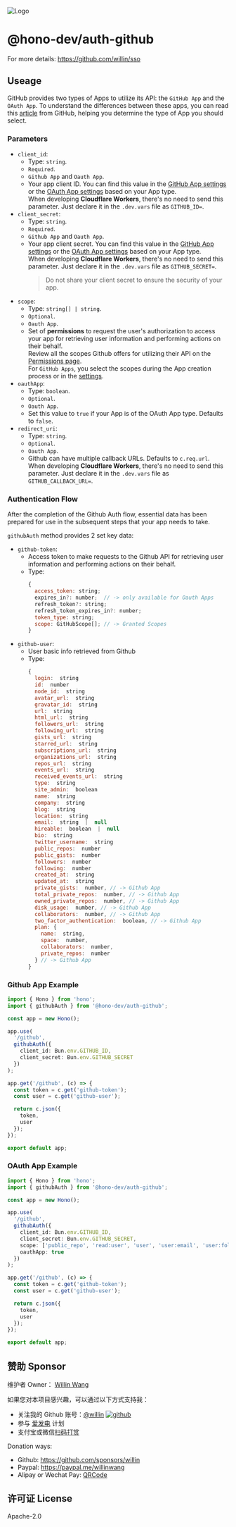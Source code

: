 ![Logo](https://github.com/willin/sso/assets/1890238/dcfe72fd-72af-40a4-bd14-6e8ee0907f4a)

# @hono-dev/auth-github

For more details: <https://github.com/willin/sso>

## Useage

GitHub provides two types of Apps to utilize its API: the `GitHub App` and the `OAuth App`. To understand the differences between these apps, you can read this [article](https://docs.github.com/en/apps/creating-github-apps/about-creating-github-apps/deciding-when-to-build-a-github-app) from GitHub, helping you determine the type of App you should select.

### Parameters

- `client_id`:
  - Type: `string`.
  - `Required`.
  - `Github App` and `Oauth App`.
  - Your app client ID. You can find this value in the [GitHub App settings](https://github.com/settings/apps) or the [OAuth App settings](https://github.com/settings/developers) based on your App type. <br />When developing **Cloudflare Workers**, there's no need to send this parameter. Just declare it in the `.dev.vars` file as `GITHUB_ID=`.
- `client_secret`:
  - Type: `string`.
  - `Required`.
  - `Github App` and `Oauth App`.
  - Your app client secret. You can find this value in the [GitHub App settings](https://github.com/settings/apps) or the [OAuth App settings](https://github.com/settings/developers) based on your App type. <br />When developing **Cloudflare Workers**, there's no need to send this parameter. Just declare it in the `.dev.vars` file as `GITHUB_SECRET=`.
    > Do not share your client secret to ensure the security of your app.
- `scope`:
  - Type: `string[] | string`.
  - `Optional`.
  - `Oauth App`.
  - Set of **permissions** to request the user's authorization to access your app for retrieving user information and performing actions on their behalf.<br /> Review all the scopes Github offers for utilizing their API on the [Permissions page](https://docs.github.com/en/apps/oauth-apps/building-oauth-apps/scopes-for-oauth-apps). <br />For `GitHub Apps`, you select the scopes during the App creation process or in the [settings](https://github.com/settings/apps).
- `oauthApp`:
  - Type: `boolean`.
  - `Optional`.
  - `Oauth App`.
  - Set this value to `true` if your App is of the OAuth App type. Defaults to `false`.
- `redirect_uri`:
  - Type: `string`.
  - `Optional`.
  - `Oauth App`.
  - Github can have multiple callback URLs. Defaults to `c.req.url`.<br />When developing **Cloudflare Workers**, there's no need to send this parameter. Just declare it in the `.dev.vars` file as `GITHUB_CALLBACK_URL=`.

### Authentication Flow

After the completion of the Github Auth flow, essential data has been prepared for use in the subsequent steps that your app needs to take.

`githubAuth` method provides 2 set key data:

- `github-token`:
  - Access token to make requests to the Github API for retrieving user information and performing actions on their behalf.
  - Type:
    ```js
    {
      access_token: string;
      expires_in?: number;  // -> only available for Oauth Apps
      refresh_token?: string;
      refresh_token_expires_in?: number;
      token_type: string;
      scope: GitHubScope[]; // -> Granted Scopes
    }
    ```
- `github-user`:
  - User basic info retrieved from Github
  - Type:
    ```js
    {
      login:  string
      id:  number
      node_id:  string
      avatar_url:  string
      gravatar_id:  string
      url:  string
      html_url:  string
      followers_url:  string
      following_url:  string
      gists_url:  string
      starred_url:  string
      subscriptions_url:  string
      organizations_url:  string
      repos_url:  string
      events_url:  string
      received_events_url:  string
      type:  string
      site_admin:  boolean
      name:  string
      company:  string
      blog:  string
      location:  string
      email:  string  |  null
      hireable:  boolean  |  null
      bio:  string
      twitter_username:  string
      public_repos:  number
      public_gists:  number
      followers:  number
      following:  number
      created_at:  string
      updated_at:  string
      private_gists:  number, // -> Github App
      total_private_repos:  number, // -> Github App
      owned_private_repos:  number, // -> Github App
      disk_usage:  number, // -> Github App
      collaborators:  number, // -> Github App
      two_factor_authentication:  boolean, // -> Github App
      plan: {
        name:  string,
        space:  number,
        collaborators:  number,
        private_repos:  number
      } // -> Github App
    }
    ```

### Github App Example

```ts
import { Hono } from 'hono';
import { githubAuth } from '@hono-dev/auth-github';

const app = new Hono();

app.use(
  '/github',
  githubAuth({
    client_id: Bun.env.GITHUB_ID,
    client_secret: Bun.env.GITHUB_SECRET
  })
);

app.get('/github', (c) => {
  const token = c.get('github-token');
  const user = c.get('github-user');

  return c.json({
    token,
    user
  });
});

export default app;
```

### OAuth App Example

```ts
import { Hono } from 'hono';
import { githubAuth } from '@hono-dev/auth-github';

const app = new Hono();

app.use(
  '/github',
  githubAuth({
    client_id: Bun.env.GITHUB_ID,
    client_secret: Bun.env.GITHUB_SECRET,
    scope: ['public_repo', 'read:user', 'user', 'user:email', 'user:follow'],
    oauthApp: true
  })
);

app.get('/github', (c) => {
  const token = c.get('github-token');
  const user = c.get('github-user');

  return c.json({
    token,
    user
  });
});

export default app;
```

## 赞助 Sponsor

维护者 Owner： [Willin Wang](https://willin.wang)

如果您对本项目感兴趣，可以通过以下方式支持我：

- 关注我的 Github 账号：[@willin](https://github.com/willin) [![github](https://img.shields.io/github/followers/willin.svg?style=social&label=Followers)](https://github.com/willin)
- 参与 [爱发电](https://afdian.net/@willin) 计划
- 支付宝或微信[扫码打赏](https://user-images.githubusercontent.com/1890238/89126156-0f3eeb80-d516-11ea-9046-5a3a5d59b86b.png)

Donation ways:

- Github: <https://github.com/sponsors/willin>
- Paypal: <https://paypal.me/willinwang>
- Alipay or Wechat Pay: [QRCode](https://user-images.githubusercontent.com/1890238/89126156-0f3eeb80-d516-11ea-9046-5a3a5d59b86b.png)

## 许可证 License

Apache-2.0
